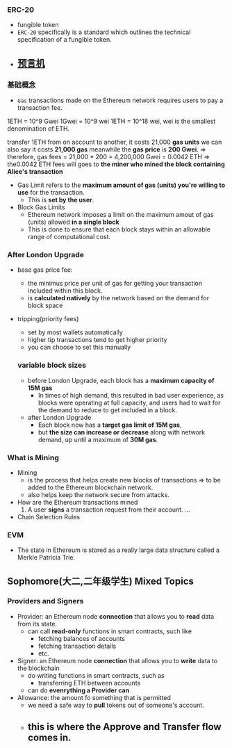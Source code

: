 ### ERC-20
  - fungible token
  - `ERC-20` specifically is a standard which outlines the technical specification of a fungible token.
  - [预言机](https://blog.chain.link/what-is-chainlink-zh/)
    - 



### 基础概念
  - `Gas` transactions made on the Ethereum network requires users to pay a transaction fee.





1ETH = 10^9 Gwei
1Gwei = 10^9 wei
1ETH = 10^18 wei, wei is the smallest denomination of ETH.

transfer 1ETH from on account to another, it costs 21,000 **gas units**
  we can also say it costs **21,000 gas**
  meanwhile the **gas price** is **200 Gwei**.
  => therefore, gas fees = 21,000 * 200 = 4,200,000 Gwei = 0.0042 ETH
    => the0.0042 ETH fees will goes to **the miner who mined the block containing Alice's transaction**


- Gas Limit refers to the **maximum amount of gas (units) you're willing to use** for the transaction. 
  - This is **set by the user**.
- Block Gas Limits
  - Ethereum network imposes a limit on the maximum amout of gas (units) allowed **in a single block**
  - This is done to ensure that each block stays within an allowable range of computational cost.

### After London Upgrade
- base gas price fee: 
  - the minimus price per unit of gas for getting your transaction included within this block.
  - is **calculated natively** by the network based on the demand for block space
- tripping(priority fees)
  - set by most wallets automatically
  - higher tip transactions tend to get higher priority
  - you can choose to set this manually


  ### variable block sizes
    - before London Upgrade, each block has a **maximum capacity of 15M gas**
      -  In times of high demand, this resulted in bad user experience, as blocks were operating at full capacity, and users had to wait for the demand to reduce to get included in a block.
    - after London Upgrade
      - Each block now has a **target gas limit of 15M gas**,
      - but **the size can increase or decrease** along with network demand, up until a maximum of **30M gas**.


### What is Mining
  - Mining 
    - is the process that helps create new blocks of transactions 
      => to be added to the Ethereum blockchain network.
    - also helps keep the network secure from attacks.
  - How are the Ethereum transactions mined
    1. A user **signs** a transaction request from their account.
    ...
  - Chain Selection Rules


### EVM
  - The state in Ethereum is stored as a really large data structure called a Merkle Patricia Trie.



## Sophomore(大二,二年级学生) Mixed Topics
### Providers and Signers
  - Provider: an Ethereum node **connection** that allows you to **read** data from its state.
    - can call **read-only** functions in smart contracts, such like
      - fetching balances of accounts
      - fetching transaction details
      - etc.
  - Signer: an Ethereum node **connection** that allows you to **write** data to the blockchain
    - do writing functions in smart contracts, such as
      - transferring ETH between accounts
    - can do **evenrything a Provider can**
  - Allowance: the amount fo something that is permitted
    - we need a safe way to **pull** tokens out of someone's account.
    - this is where the **Approve and Transfer** flow comes in.
      - 




